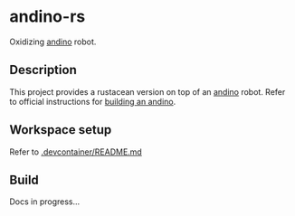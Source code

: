 # andino-rs

Oxidizing [andino](https://github.com/Ekumen-OS/andino) robot.

## Description

This project provides a rustacean version on top of an [andino](https://github.com/Ekumen-OS/andino) robot. Refer to official instructions for [building an andino](https://github.com/Ekumen-OS/andino/tree/humble/andino_hardware).

## Workspace setup

Refer to [.devcontainer/README.md](.devcontainer/README.md)

## Build

Docs in progress...


